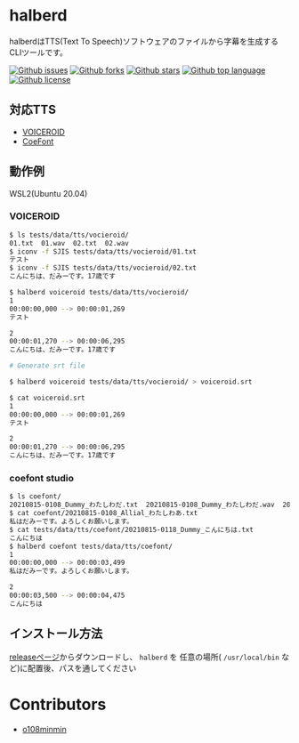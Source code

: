 # halberd

halberdはTTS(Text To Speech)ソフトウェアのファイルから字幕を生成するCLIツールです。

<!-- # Badges -->

[![Github issues](https://img.shields.io/github/issues/o108minmin/halberd)](https://github.com/o108minmin/halberd/issues)
[![Github forks](https://img.shields.io/github/forks/o108minmin/halberd)](https://github.com/o108minmin/halberd/network/members)
[![Github stars](https://img.shields.io/github/stars/o108minmin/halberd)](https://github.com/o108minmin/halberd/stargazers)
[![Github top language](https://img.shields.io/github/languages/top/o108minmin/halberd)](https://github.com/o108minmin/halberd/)
[![Github license](https://img.shields.io/github/license/o108minmin/halberd)](https://github.com/o108minmin/halberd/)

## 対応TTS

- [VOICEROID](https://www.ah-soft.com/voiceroid/)
- [CoeFont](https://coefont.cloud/)

## 動作例

WSL2(Ubuntu 20.04)
### VOICEROID

```bash
$ ls tests/data/tts/vocieroid/
01.txt  01.wav  02.txt  02.wav
$ iconv -f SJIS tests/data/tts/vocieroid/01.txt
テスト
$ iconv -f SJIS tests/data/tts/vocieroid/02.txt
こんにちは、だみーです。17歳です

$ halberd voiceroid tests/data/tts/vocieroid/
1
00:00:00,000 --> 00:00:01,269
テスト

2
00:00:01,270 --> 00:00:06,295
こんにちは、だみーです。17歳です
```

```bash
# Generate srt file

$ halberd voiceroid tests/data/tts/vocieroid/ > voiceroid.srt

$ cat voiceroid.srt
1
00:00:00,000 --> 00:00:01,269
テスト

2
00:00:01,270 --> 00:00:06,295
こんにちは、だみーです。17歳です
```

### coefont studio

```bash
$ ls coefont/
20210815-0108_Dummy_わたしわだ.txt  20210815-0108_Dummy_わたしわだ.wav  20210815-0118_Dummy_こんにちわ.txt  20210815-0118_Dummy_こんにちわ.wav
$ cat coefont/20210815-0108_Allial_わたしわあ.txt
私はだみーです。よろしくお願いします。
$ cat tests/data/tts/coefont/20210815-0118_Dummy_こんにちは.txt
こんにちは
$ halberd coefont tests/data/tts/coefont/
1
00:00:00,000 --> 00:00:03,499
私はだみーです。よろしくお願いします。

2
00:00:03,500 --> 00:00:04,475
こんにちは
```

## インストール方法

[releaseページ](https://github.com/o108minmin/halberd/releases)からダウンロードし、 `halberd` を 任意の場所( `/usr/local/bin` など)に配置後、パスを通してください

# Contributors

- [o108minmin](https://github.com/o108minmin)
